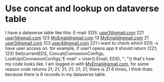 
# Use concat and lookup on dataverse table

I have a dataverse table like this:
E-mail:                              EDS:
user1@gmail.com                      221
user1@gmail.com                      123
MyEmail@gmail.com                    13
MyEmail@gmail.com                    21
user3@gmail.com                      123
user4@gmail.com                      221
I want to check which EDS -s have user access on.
for example, if user1 opens app it should return (221; 123)
Set(currentEDS, Concat(ConnexionConfigs, LookUp(ConnexionConfigs,'E-mail' = User().Email, EDS), "; "))
that's how my code looks like.
I am logged in with MyEmail@gmail.com, for some reason code returns 21; 21; 21; 21; 21; 21;
there is 21 6 times, I think thats because there is 6 records in my dataverse table.

        